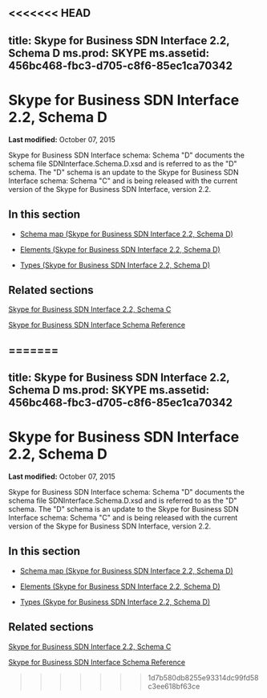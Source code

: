 <<<<<<< HEAD
---
title: Skype for Business SDN Interface 2.2, Schema D
ms.prod: SKYPE
ms.assetid: 456bc468-fbc3-d705-c8f6-85ec1ca70342
---


# Skype for Business SDN Interface 2.2, Schema D

 **Last modified:** October 07, 2015
  
    
    

Skype for Business SDN Interface schema: Schema "D" documents the schema file SDNInterface.Schema.D.xsd and is referred to as the "D" schema. The "D" schema is an update to the Skype for Business SDN Interface schema: Schema "C" and is being released with the current version of the Skype for Business SDN Interface, version 2.2.
## In this section


-  [Schema map (Skype for Business SDN Interface 2.2, Schema D)](schema-map-skype-for-business-sdn-interface-2-2-schema-d.md)
    
  
-  [Elements (Skype for Business SDN Interface 2.2, Schema D)](elements-skype-for-business-sdn-interface-2-2-schema-d.md)
    
  
-  [Types (Skype for Business SDN Interface 2.2, Schema D)](types-skype-for-business-sdn-interface-2-2-schema-d.md)
    
  

## Related sections

 [Skype for Business SDN Interface 2.2, Schema C](skype-for-business-sdn-interface-2-2-schema-c.md)
  
    
    
 [Skype for Business SDN Interface Schema Reference](skype-for-business-sdn-interface-schema-reference.md)
  
    
    

=======
---
title: Skype for Business SDN Interface 2.2, Schema D
ms.prod: SKYPE
ms.assetid: 456bc468-fbc3-d705-c8f6-85ec1ca70342
---


# Skype for Business SDN Interface 2.2, Schema D

 **Last modified:** October 07, 2015
  
    
    

Skype for Business SDN Interface schema: Schema "D" documents the schema file SDNInterface.Schema.D.xsd and is referred to as the "D" schema. The "D" schema is an update to the Skype for Business SDN Interface schema: Schema "C" and is being released with the current version of the Skype for Business SDN Interface, version 2.2.
## In this section


-  [Schema map (Skype for Business SDN Interface 2.2, Schema D)](schema-map-skype-for-business-sdn-interface-2-2-schema-d.md)
    
  
-  [Elements (Skype for Business SDN Interface 2.2, Schema D)](elements-skype-for-business-sdn-interface-2-2-schema-d.md)
    
  
-  [Types (Skype for Business SDN Interface 2.2, Schema D)](types-skype-for-business-sdn-interface-2-2-schema-d.md)
    
  

## Related sections

 [Skype for Business SDN Interface 2.2, Schema C](skype-for-business-sdn-interface-2-2-schema-c.md)
  
    
    
 [Skype for Business SDN Interface Schema Reference](skype-for-business-sdn-interface-schema-reference.md)
  
    
    

>>>>>>> 1d7b580db8255e93314dc99fd58c3ee618bf63ce
